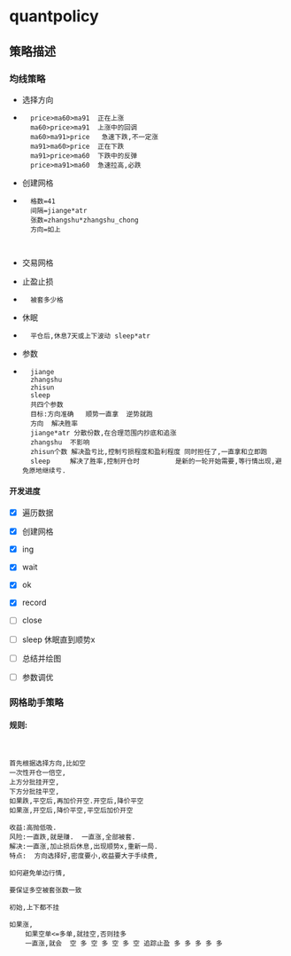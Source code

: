 # quantpolicy

## 策略描述

### 均线策略

- 选择方向

- ```
    price>ma60>ma91  正在上涨
    ma60>price>ma91  上涨中的回调
    ma60>ma91>price   急速下跌,不一定涨
    ma91>ma60>price  正在下跌
    ma91>price>ma60  下跌中的反弹
    price>ma91>ma60  急速拉高,必跌
    ```

    

- 创建网格

- ```
    格数=41
    间隔=jiange*atr
    张数=zhangshu*zhangshu_chong
    方向=如上
    
    
    ```

    

- 交易网格

- 止盈止损

- ```
    被套多少格
    ```

- 休眠

- ```
    平仓后,休息7天或上下波动 sleep*atr
    ```

- 参数

- ```
    jiange
    zhangshu
    zhisun
    sleep
    共四个参数
    目标:方向准确   顺势一直拿  逆势就跑
    方向  解决胜率
    jiange*atr 分散份数,在合理范围内抄底和追涨
    zhangshu  不影响
    zhisun个数 解决盈亏比,控制亏损程度和盈利程度 同时担任了,一直拿和立即跑
    sleep     解决了胜率,控制开仓时         是新的一轮开始需要,等行情出现,避免原地继续亏.
    ```

#### 开发进度

- [x] 遍历数据

- [x] 创建网格

- [x] ing 

- [x] wait

- [x] ok

- [x] record

- [ ] close

- [ ] sleep  休眠直到顺势x

- [ ] 总结并绘图

- [ ] 参数调优

    

### 网格助手策略

#### 规则:

​	

```
首先根据选择方向,比如空
一次性开仓一倍空,
上方分批挂开空,
下方分批挂平空,
如果跌,平空后,再加价开空.开空后,降价平空
如果涨,开空后,降价平空,平空后加价开空

收益:高抛低吸.
风险:一直跌,就是赚.  一直涨,全部被套. 
解决:一直涨,加止损后休息,出现顺势x,重新一局.
特点:  方向选择好,密度要小,收益要大于手续费,

如何避免单边行情,

要保证多空被套张数一致

初始,上下都不挂

如果涨,
	如果空单<=多单,就挂空,否则挂多
	一直涨,就会  空 多 空 多 空 多 空 追踪止盈 多 多 多 多 多
	
```

